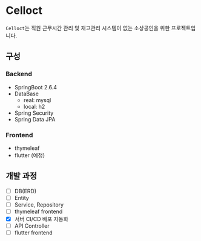 # Celloct

`Celloct`는 직원 근무시간 관리 및 재고관리 시스템이 없는 소상공인을 위한 프로젝트입니다.

## 구성

### Backend

- SpringBoot 2.6.4
- DataBase
  - real: mysql
  - local: h2
- Spring Security
- Spring Data JPA

### Frontend

- thymeleaf
- flutter (예정)

## 개발 과정

- [ ] DB(ERD)
- [ ] Entity
- [ ] Service, Repository
- [ ] thymeleaf frontend
- [x] 서버 CI/CD 배포 자동화
- [ ] API Controller
- [ ] flutter frontend
